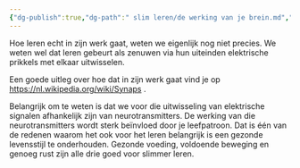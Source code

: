 ```yaml
---
{"dg-publish":true,"dg-path":" slim leren/de werking van je brein.md","permalink":"/ slim leren/de werking van je brein/","created":"2025-06-04T13:25:55.054+02:00","updated":"2025-06-04T14:23:00.922+02:00"}
---
```




Hoe leren echt in zijn werk gaat, weten we eigenlijk nog niet precies. We weten wel dat leren gebeurt als zenuwen via hun uiteinden elektrische prikkels met elkaar uitwisselen.

Een goede uitleg over hoe dat in zijn werk gaat vind je op https://nl.wikipedia.org/wiki/Synaps .

Belangrijk om te weten is dat we voor die uitwisseling van elektrische signalen afhankelijk zijn van neurotransmitters. De werking van die neurotransmitters wordt sterk beïnvloed door je leefpatroon. Dat is één van de redenen waarom het ook voor het leren belangrijk is een gezonde levensstijl te onderhouden. Gezonde voeding, voldoende beweging en genoeg rust zijn alle drie goed voor slimmer leren. 
